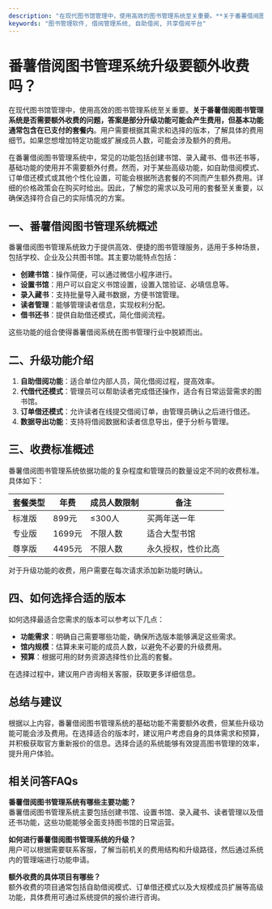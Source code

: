 ```yaml
---
description: "在现代图书馆管理中，使用高效的图书管理系统至关重要。**关于番薯借阅图书管理系统是否需要额外收费的问题，答案是部分升级功能可能会产生费用，但基本功能通常包含在已支付的套餐内**。用户需要根据其需求和选择的版本，了解具体的费用细节。如果您想增加特定功能或扩展成员人数，可能会涉及额外的费用。"
keywords: "图书管理软件, 借阅管理系统, 自助借阅, 共享借阅平台"
---
```

# 番薯借阅图书管理系统升级要额外收费吗？

在现代图书馆管理中，使用高效的图书管理系统至关重要。**关于番薯借阅图书管理系统是否需要额外收费的问题，答案是部分升级功能可能会产生费用，但基本功能通常包含在已支付的套餐内**。用户需要根据其需求和选择的版本，了解具体的费用细节。如果您想增加特定功能或扩展成员人数，可能会涉及额外的费用。

在番薯借阅图书管理系统中，常见的功能包括创建书馆、录入藏书、借书还书等，基础功能的使用并不需要额外付费。然而，对于某些高级功能，如自助借阅模式、订单借还模式或其他个性化设置，可能会根据所选套餐的不同而产生额外费用。详细的价格政策会在购买时给出。因此，了解您的需求以及可用的套餐至关重要，以确保选择符合自己的实际情况的方案。

## **一、番薯借阅图书管理系统概述**

番薯借阅图书管理系统致力于提供高效、便捷的图书管理服务，适用于多种场景，包括学校、企业及公共图书馆。其主要功能特点包括：

- **创建书馆**：操作简便，可以通过微信小程序进行。
- **设置书馆**：用户可以自定义书馆设置，设置入馆验证、必填信息等。
- **录入藏书**：支持批量导入藏书数据，方便书馆管理。
- **读者管理**：能够管理读者信息，实现权利分配。
- **借书还书**：提供自助借还模式，简化借阅流程。

这些功能的组合使得番薯借阅系统在图书管理行业中脱颖而出。

## **二、升级功能介绍**

1. **自助借阅功能**：适合单位内部人员，简化借阅过程，提高效率。
2. **代借代还模式**：管理员可以帮助读者完成借还操作，适合有日常运营需求的图书馆。
3. **订单借还模式**：允许读者在线提交借阅订单，由管理员确认之后进行借还。
4. **数据导出功能**：支持将借阅数据和读者信息导出，便于分析与管理。

## **三、收费标准概述**

番薯借阅图书管理系统依据功能的复杂程度和管理员的数量设定不同的收费标准。具体如下：

| 套餐类型       | 年费   | 成员人数限制     | 备注                           |
|----------------|--------|------------------|--------------------------------|
| 标准版         | 899元  | ≤300人           | 买两年送一年                  |
| 专业版         | 1699元 | 不限人数         | 适合大型书馆                  |
| 尊享版         | 4495元| 不限人数         | 永久授权，性价比高            |

对于升级功能的收费，用户需要在每次请求添加新功能时确认。

## **四、如何选择合适的版本**

如何选择最适合您需求的版本可以参考以下几点：

- **功能需求**：明确自己需要哪些功能，确保所选版本能够满足这些需求。
- **馆内规模**：估算未来可能的成员人数，以避免不必要的升级费用。
- **预算**：根据可用的财务资源选择性价比高的套餐。

在选择过程中，建议用户咨询相关客服，获取更多详细信息。

## **总结与建议**

根据以上内容，番薯借阅图书管理系统的基础功能不需要额外收费，但某些升级功能可能会涉及费用。在选择适合的版本时，建议用户考虑自身的具体需求和预算，并积极获取官方重新报价的信息。选择合适的系统能够有效提高图书管理的效率，提升用户体验。

## 相关问答FAQs

**番薯借阅图书管理系统有哪些主要功能？**  
番薯借阅图书管理系统主要包括创建书馆、设置书馆、录入藏书、读者管理以及借还书功能，这些功能能够全面支持图书馆的日常运营。

**如何进行番薯借阅图书管理系统的升级？**  
用户可以根据需要联系客服，了解当前机关的费用结构和升级路径，然后通过系统内的管理端进行功能申请。

**额外收费的具体项目有哪些？**  
额外收费的项目通常包括自助借阅模式、订单借还模式以及大规模成员扩展等高级功能，具体费用可通过系统提供的报价进行咨询。
